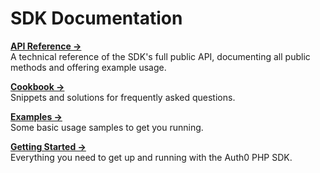 # SDK Documentation

**[API Reference →](API)**  
A technical reference of the SDK's full public API, documenting all public methods and offering example usage.  

**[Cookbook →](Cookbook)**  
Snippets and solutions for frequently asked questions.  

**[Examples →](Examples)**  
Some basic usage samples to get you running.  

**[Getting Started →](Getting%20Started)**  
Everything you need to get up and running with the Auth0 PHP SDK.  

